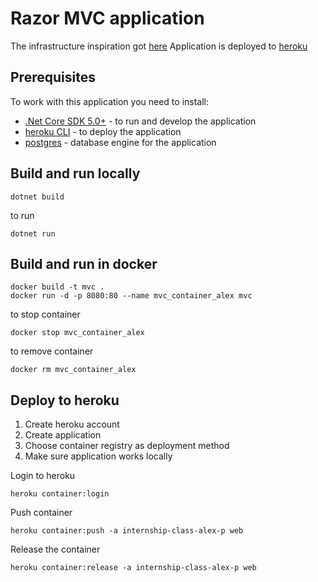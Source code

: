 # Razor MVC application

The infrastructure inspiration got [here](https://dev.to/alrobilliard/deploying-net-core-to-heroku-1lfe) 
Application is deployed to [heroku](https://internship-class-alex-p.herokuapp.com/)

## Prerequisites

To work with this application you need to install:
* [.Net Core SDK 5.0+](https://dotnet.microsoft.com/download/dotnet/5.0) - to run and develop the application
* [heroku CLI](https://devcenter.heroku.com/articles/heroku-cli) - to deploy the application
* [postgres](https://www.postgresql.org/download/) - database engine for the application

## Build and run locally

```
dotnet build
```

to run
```
dotnet run
```

## Build and run in docker

```
docker build -t mvc .
docker run -d -p 8080:80 --name mvc_container_alex mvc
```

to stop container
```
docker stop mvc_container_alex
```
to remove container
```
docker rm mvc_container_alex
```

## Deploy to heroku

1. Create heroku account
2. Create application
3. Choose container registry as deployment method
4. Make sure application works locally


Login to heroku
```
heroku container:login
```

Push container
```
heroku container:push -a internship-class-alex-p web
```

Release the container
```
heroku container:release -a internship-class-alex-p web
```